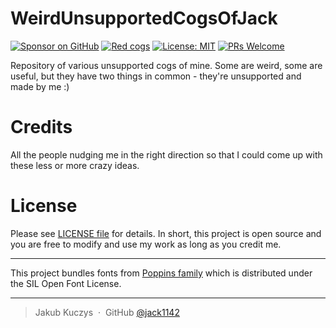 # WeirdUnsupportedCogsOfJack

[![Sponsor on GitHub](https://img.shields.io/github/sponsors/jack1142?logo=github)](https://github.com/sponsors/jack1142)
[![Red cogs](https://img.shields.io/badge/Red--DiscordBot-cogs-red.svg)](https://github.com/Cog-Creators/Red-DiscordBot/tree/V3/develop)
[![License: MIT](https://img.shields.io/badge/License-MIT-yellow.svg)](https://opensource.org/licenses/MIT)
[![PRs Welcome](https://img.shields.io/badge/PRs-welcome-brightgreen.svg)](http://makeapullrequest.com)

Repository of various unsupported cogs of mine. Some are weird, some are useful, but they have two things in common - they're unsupported and made by me :)

# Credits

All the people nudging me in the right direction so that I could come up with these less or more crazy ideas.

# License

Please see [LICENSE file](LICENSE) for details. In short, this project is open source and you are free to modify and use my work as long as you credit me.

---

This project bundles fonts from [Poppins family](https://www.google.com/get/noto/) which is distributed under the SIL Open Font License.

---

> Jakub Kuczys &nbsp;&middot;&nbsp;
> GitHub [@jack1142](https://github.com/jack1142)

